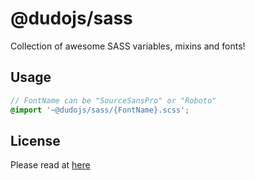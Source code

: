 # @dudojs/sass

Collection of awesome SASS variables, mixins and fonts!

## Usage

```scss
// FontName can be "SourceSansPro" or "Roboto"
@import '~@dudojs/sass/{FontName}.scss'; 
```

## License

Please read at [here](./LICENSE.md)
